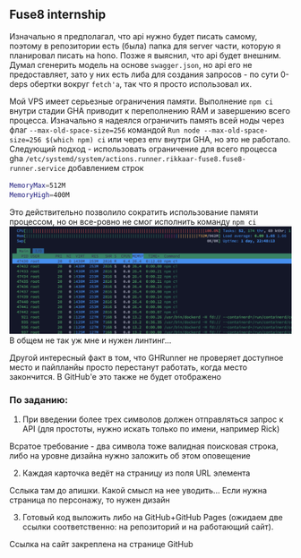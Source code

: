 ## Fuse8 internship

Изначально я предполагал, что api нужно будет писать самому, поэтому в репозитории есть (была) папка для server части, которую я планировал писать на hono. Позже я выяснил, что api будет внешним. Думал сгенерить модель на основе `swagger.json`, но api его не предоставляет, зато у них есть либа для создания запросов - по сути 0-deps обертки вокруг `fetch'a`, так что я просто использовал их.

Мой VPS имеет серьезные ограничения памяти. Выполнение `npm ci` внутри стадии GHA приводит к переполнению RAM и завершению всего процесса. Изначально я надеялся ограничить память всей ноды через флаг `--max-old-space-size=256` командой `Run node --max-old-space-size=256 $(which npm) ci` или через env внутри GHA, но это не работало. Следующий подход - использовать ограничение для всего процесса gha `/etc/systemd/system/actions.runner.rikkaar-fuse8.fuse8-runner.service` добавлением строк

```bash
MemoryMax=512M
MemoryHigh=400M
```

Это действительно позволило сократить использование памяти процессом, но он все-ровно не смог исполнить команду `npm ci`
![Процесс npm ci не нарушает ограничения](server-htop.png)
В общем не так уж мне и нужен линтинг...

Другой интересный факт в том, что GHRunner не проверяет доступное место и пайпланйы просто перестанут работать, когда место закончится. В GitHub'e это также не будет отображено

### По заданию:

1. При введении более трех символов должен отправляться запрос к API (для простоты, нужно искать только по имени, например Rick)

Всратое требование - два символа тоже валидная поисковая строка, либо на уровне дизайна нужно заложить об этом оповещение

2. Каждая карточка ведёт на страницу из поля URL элемента

Сслыка там до апишки. Какой смысл на нее уводить... Если нужна страница по персонажу, то нужен дизайн

3. Готовый код выложить либо на GitHub+GitHub Pages (ожидаем две ссылки соответственно: на репозиторий и на работающий сайт).

Ссылка на сайт закреплена на странице GitHub
